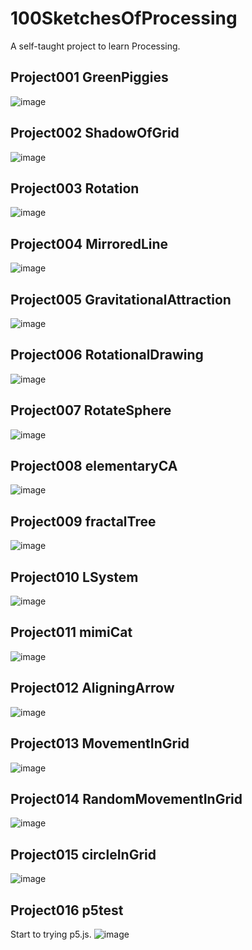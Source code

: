 # 100SketchesOfProcessing
A self-taught project to learn Processing.

## Project001 GreenPiggies
![image](https://github.com/arttge/100SketchesOfProcessing/blob/master/data/piggy.gif)

## Project002 ShadowOfGrid
![image](https://github.com/arttge/100SketchesOfProcessing/blob/master/data/grid.gif)

## Project003 Rotation
![image](https://github.com/arttge/100SketchesOfProcessing/blob/master/data/rotation.gif)

## Project004 MirroredLine
![image](https://github.com/arttge/100SketchesOfProcessing/blob/master/data/line.gif)

## Project005 GravitationalAttraction
![image](https://github.com/arttge/100SketchesOfProcessing/blob/master/data/gravity.gif)

## Project006 RotationalDrawing
![image](https://github.com/arttge/100SketchesOfProcessing/blob/master/data/RotationalDrawing.png)

## Project007 RotateSphere
![image](https://github.com/arttge/100SketchesOfProcessing/blob/master/data/rotateSphere.gif)

## Project008 elementaryCA
![image](https://github.com/arttge/100SketchesOfProcessing/blob/master/data/CA.gif)

## Project009 fractalTree
![image](https://github.com/arttge/100SketchesOfProcessing/blob/master/data/009.png)

## Project010 LSystem
![image](https://github.com/arttge/100SketchesOfProcessing/blob/master/data/010.png)

## Project011 mimiCat
![image](https://github.com/arttge/100SketchesOfProcessing/blob/master/data/011.gif)

## Project012 AligningArrow
![image](https://github.com/arttge/100SketchesOfProcessing/blob/master/data/arrow.gif)

## Project013 MovementInGrid
![image](https://github.com/arttge/100SketchesOfProcessing/blob/master/data/013.gif)

## Project014 RandomMovementInGrid
![image](https://github.com/arttge/100SketchesOfProcessing/blob/master/data/014.gif)

## Project015 circleInGrid
![image](https://github.com/arttge/100SketchesOfProcessing/blob/master/data/015.png)

## Project016 p5test
Start to trying p5.js.
![image](https://github.com/arttge/100SketchesOfProcessing/blob/master/data/015.png)

